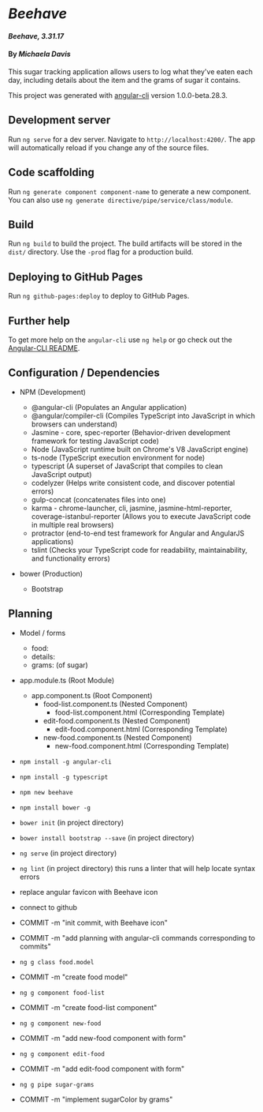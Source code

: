 # _Beehave_

#### _Beehave, 3.31.17_

#### By _**Michaela Davis**_

This sugar tracking application allows users to log what they've eaten each day, including details about the item and the grams of sugar it contains.

This project was generated with [angular-cli](https://github.com/angular/angular-cli) version 1.0.0-beta.28.3.

## Development server
Run `ng serve` for a dev server. Navigate to `http://localhost:4200/`. The app will automatically reload if you change any of the source files.

## Code scaffolding

Run `ng generate component component-name` to generate a new component. You can also use `ng generate directive/pipe/service/class/module`.

## Build

Run `ng build` to build the project. The build artifacts will be stored in the `dist/` directory. Use the `-prod` flag for a production build.

## Deploying to GitHub Pages

Run `ng github-pages:deploy` to deploy to GitHub Pages.

## Further help

To get more help on the `angular-cli` use `ng help` or go check out the [Angular-CLI README](https://github.com/angular/angular-cli/blob/master/README.md).

## Configuration / Dependencies
  * NPM (Development)
    * @angular-cli (Populates  an Angular application)
    * @angular/compiler-cli (Compiles TypeScript into JavaScript in which browsers can understand)
    * Jasmine - core, spec-reporter  (Behavior-driven development framework for testing JavaScript code)
    * Node (JavaScript runtime built on Chrome's V8 JavaScript engine)
    * ts-node (TypeScript execution environment for node)
    * typescript (A superset of JavaScript that compiles to clean JavaScript output)
    * codelyzer (Helps write consistent code, and discover potential errors)
    * gulp-concat (concatenates files into one)
    * karma - chrome-launcher, cli, jasmine, jasmine-html-reporter, coverage-istanbul-reporter (Allows you to execute JavaScript code in multiple real browsers)
    * protractor (end-to-end test framework for Angular and AngularJS applications)
    * tslint (Checks your TypeScript code for readability, maintainability, and functionality errors)

  * bower (Production)
    * Bootstrap

## Planning
* Model / forms
  * food:
  * details:
  * grams: (of sugar)

* app.module.ts (Root Module)
  * app.component.ts (Root Component)
    * food-list.component.ts (Nested Component)
      * food-list.component.html (Corresponding Template)
    * edit-food.component.ts (Nested Component)
      * edit-food.component.html (Corresponding Template)
    * new-food.component.ts (Nested Component)
      * new-food.component.html (Corresponding Template)

* `npm install -g angular-cli`
* `npm install -g typescript`
* `npm new beehave`
* `npm install bower -g`
* `bower init` (in project directory)
* `bower install bootstrap --save` (in project directory)
* `ng serve` (in project directory)
* `ng lint`  (in project directory) this runs a linter that will help locate syntax errors

* replace angular favicon with Beehave icon
* connect to github
* COMMIT -m "init commit, with Beehave icon"

* COMMIT -m "add planning with angular-cli commands corresponding to commits"

* `ng g class food.model`
* COMMIT -m "create food model"

* `ng g component food-list`
* COMMIT -m "create food-list component"

* `ng g component new-food`
* COMMIT -m "add new-food component with form"

* `ng g component edit-food`
* COMMIT -m "add edit-food component with form"

* `ng g pipe sugar-grams`
* COMMIT -m "implement sugarColor by grams"
